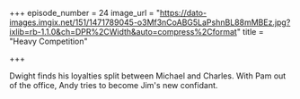 +++
episode_number = 24
image_url = "https://dato-images.imgix.net/151/1471789045-o3Mf3nCoABG5LaPshnBL88mMBEz.jpg?ixlib=rb-1.1.0&ch=DPR%2CWidth&auto=compress%2Cformat"
title = "Heavy Competition"

+++

Dwight finds his loyalties split between Michael and Charles. With Pam out of the office, Andy tries to become Jim's new confidant.